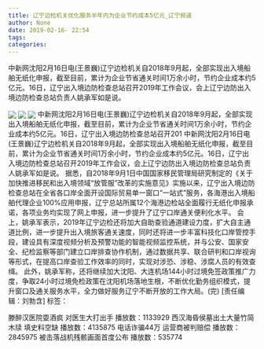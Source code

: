```yaml
---
title: 辽宁边检机关优化服务半年内为企业节约成本5亿元_辽宁频道
author: None
date: 2019-02-16- 22:54
tags: 
categories: 
---
```

中新网沈阳2月16日电(王景巍)辽宁边检机关自2018年9月起，全部实现出入境船舶无纸化申报，截至目前，累计为企业节省通关时间1万余小时，节约企业成本约5亿元。16日，辽宁出入境边防检查总站召开2019年工作会议，会上辽宁边防出入境边防检查总站负责人姚承军如是说。
<!-- more -->
                
<img align="center" border="0" src="http://p3.ifengimg.com/fck/2019_07/ef107adb0343f2c_w540_h405.jpg" />
                
<img align="center" border="0" src="http://p3.ifengimg.com/fck/2019_07/1e0d264bd55842c_w540_h405.jpg" />
            
<img align="center" border="0" src="http://p2.ifengimg.com/a/2016/0810/204c433878d5cf9size1_w16_h16.png" />
中新网沈阳2月16日电(王景巍)辽宁边检机关自2018年9月起，全部实现出入境船舶无纸化申报，截至目前，累计为企业节省通关时间1万余小时，节约企业成本约5亿元。16日，辽宁出入境边防检查总站召开201
中新网沈阳2月16日电(王景巍)辽宁边检机关自2018年9月起，全部实现出入境船舶无纸化申报，截至目前，累计为企业节省通关时间1万余小时，节约企业成本约5亿元。16日，辽宁出入境边防检查总站召开2019年工作会议，会上辽宁边防出入境边防检查总站负责人姚承军如是说。
据悉，自2018年9月1日中国国家移民管理局研究制定的《关于加快推进移民和出入境领域“放管服”改革的实施意见》实施以来，辽宁出入境边防检查总站在全省各口岸全面开设国际贸易单一窗口“一站式”服务，各海港出入境船舶代理企业100%应用申报，辽宁总站所属12个海港边检站全面履行无纸化申报承诺，各项业务均实现了网上申报，进一步提升了辽宁口岸通关便利化水平。
会上，姚承军表示，2019年辽宁边检还将加大自助查验通道建设力度，扩大自主通道比例，进一步提升出入境旅客通关速度，同时还将进一步丰富科技化口岸管控手段，建设具有深度视频分析及预警功能的智能视频监控系统，并与公安、国家安全、纪检监察等部门建立口岸排查协作机制，通过数据共享、联合研判和口岸视询等形式，在提高口岸查验工作效率的同时，实现对涉恐、涉稳、涉腐人员的有效查缉。
此外，姚承军称，还将继续加大沈阳、大连机场144小时过境免签政策推广力度，争取24小时过境免检政策在沈阳机场落地生根，不断优化勤务组织模式，提升窗口及通关服务水平，全力做好服务辽宁不断开放的工作大局。(完)
[责任编辑：刘勃含]
标签：
 
             
滕醉汉医院耍酒疯 对医生大打出手
播放数：1133929
西汉海昏侯墓出土大量竹简木牍 填史料空缺
播放数：4135875
电话诈骗44万 运营商被判赔偿
播放数：2845975
被击落战机残骸画面首度公布
播放数：535774
